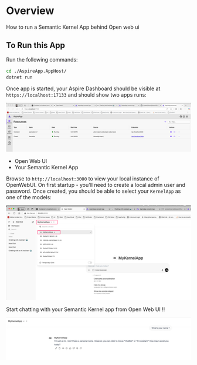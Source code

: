 # Overview

How to run a Semantic Kernel App behind Open web ui


## To Run this App

Run the following commands:

```bash
cd ./AspireApp.AppHost/
dotnet run
```

Once app is started, your Aspire Dashboard should be visible at `https://localhost:17133` and should show two apps runs:

![Aspire Dashboard](./images/aspite_dashboard.png)

- Open Web UI
- Your Semantic Kernel App

Browse to `http://localhost:3000` to view your local instance of OpenWebUI. On first startup - you'll need to create a local admin user and password. Once created, you should be able to select your `KernelApp` as one of the models:

![Select the Kernel App](./images/openwebui.png)


Start chatting with your Semantic Kernel app from Open Web UI !!

![Chatting with your app](./images/chatting.png)
